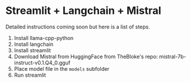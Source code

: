# Streamlit + Langchain + Mistral

Detailed instructions coming soon but here is a list of steps.

1. Install llama-cpp-python
2. Install langchain
3. Install streamlit
4. Download Mistral from HuggingFace from TheBloke's repo: mistral-7b-instruct-v0.1.Q4_0.gguf
5. Place model file in the `models` subfolder
6. Run streamlit

